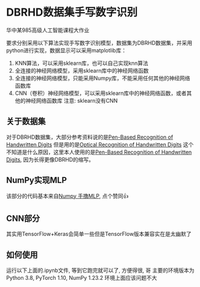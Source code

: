 # DBRHD数据集手写数字识别

华中某985高级人工智能课程大作业

要求分别采用以下算法实现手写数字识别模型，数据集为DBRHD数据集，并采用python进行实现，数据显示可以采用matplotlib库：
1. KNN算法，可以采用sklearn库，也可以自己实现knn算法
2. 全连接的神经网络模型，采用sklearn库中的神经网络函数
3. 全连接的神经网络模型，只能采用Numpy库，不能采用任何其他的神经网络函数库
4. CNN（卷积）神经网络模型，可以采用sklearn库中的神经网络函数，或者其他的神经网络函数库 注意: sklearn没有CNN

## 关于数据集
对于DBRHD数据集，大部分参考资料说的是[Pen-Based Recognition of Handwritten Digits](https://archive.ics.uci.edu/dataset/81/pen+based+recognition+of+handwritten+digits)
但是用的是[Optical Recognition of Handwritten Digits](https://archive.ics.uci.edu/dataset/80/optical+recognition+of+handwritten+digits)
这个不知道是什么原因，这里本人使用的是[Pen-Based Recognition of Handwritten Digits](https://archive.ics.uci.edu/dataset/81/pen+based+recognition+of+handwritten+digits), 因为长得更像DBRHD的缩写。

## NumPy实现MLP
该部分的代码基本来自[Numpy 手撸MLP](https://zhuanlan.zhihu.com/p/501743440), 点个赞同👍

## CNN部分
其实用TensorFlow+Keras会简单一些但是TensorFlow版本兼容实在是太幽默了

## 如何使用
运行以下上面的.ipynb文件, 等到它跑完就可以了, 方便得很, 哥
主要的环境版本为 Python 3.8, PyTorch 1.10, NumPy 1.23.2
环境上面应该问题不大


